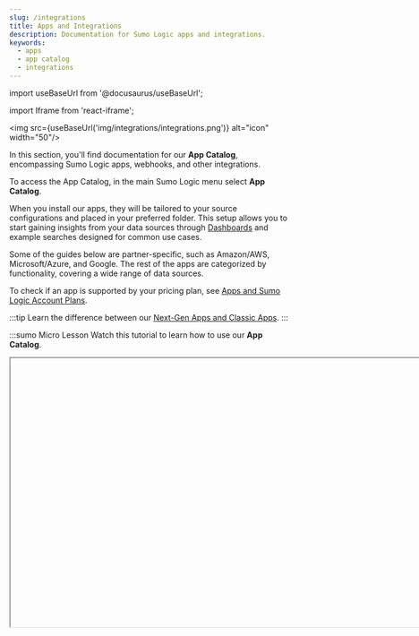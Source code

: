 ```yaml
---
slug: /integrations
title: Apps and Integrations
description: Documentation for Sumo Logic apps and integrations.
keywords:
  - apps
  - app catalog
  - integrations
---
```


import useBaseUrl from '@docusaurus/useBaseUrl';

import Iframe from 'react-iframe';

<img src={useBaseUrl('img/integrations/integrations.png')} alt="icon" width="50"/>

In this section, you'll find documentation for our **App Catalog**, encompassing Sumo Logic apps, webhooks, and other integrations.

To access the App Catalog, in the main Sumo Logic menu select **App Catalog**.

When you install our apps, they will be tailored to your source configurations and placed in your preferred folder. This setup allows you to start gaining insights from your data sources through [Dashboards](/docs/dashboards) and example searches designed for common use cases.

Some of the guides below are partner-specific, such as Amazon/AWS, Microsoft/Azure, and Google. The rest of the apps are categorized by functionality, covering a wide range of data sources.

To check if an app is supported by your pricing plan, see [Apps and Sumo Logic Account Plans](/docs/integrations/account-plans).

:::tip
Learn the difference between our [Next-Gen Apps and Classic Apps](/docs/get-started/apps-integrations/#next-gen-apps).
:::

:::sumo Micro Lesson
Watch this tutorial to learn how to use our **App Catalog**.

<Iframe url="https://fast.wistia.net/embed/iframe/cz203tui1t?web_component=true&seo=true&videoFoam=false"
  width="854px"
  height="480px"
  title="Tutorial: App Catalog in Sumo Logic Video"
  id="wistiaVideo"
  className="video-container"
  display="initial"
  position="relative"
  allow="autoplay; fullscreen"
  allowfullscreen
/>

:::

<br/>

<div className="box-wrapper">
<div className="box smallbox card">
  <div className="container">
  <a href={useBaseUrl('docs/integrations/product-list')}><img src={useBaseUrl('img/icons/integrations.png')} alt="Thumbnail icon" width="40"/><h4>Product List</h4></a>
  <p>A list of all the products that Sumo Logic integrates with.</p>
  </div>
</div>
<div className="box smallbox card">
  <div className="container">
  <a href={useBaseUrl('docs/integrations/amazon-aws/')}><img src='https://upload.wikimedia.org/wikipedia/commons/9/93/Amazon_Web_Services_Logo.svg' alt="Thumbnail icon" width="65"/><h4>Amazon/AWS</h4></a>
  <p>A guide to Sumo Logic apps for Amazon and AWS products.</p>
  </div>
</div>
<div className="box smallbox card">
  <div className="container">
  <a href={useBaseUrl('docs/integrations/microsoft-azure/')}><img src={useBaseUrl('img/integrations/microsoft-azure/microsoft-logo.png')} alt="Thumbnail icon" width="50"/><h4>Microsoft/Azure</h4></a>
  <p>A guide to Sumo Logic apps for Microsoft and Azure.</p>
  </div>
</div>
  <div className="box smallbox card">
    <div className="container">
    <a href={useBaseUrl('docs/integrations/google/')}><img src={useBaseUrl('img/integrations/google/google-logo.png')} alt="Thumbnail icon" width="40"/><h4>Google</h4></a>
    <p>A guide to Sumo Logic apps for Google products, such as Workspace.</p>
  </div>
</div>
<div className="box smallbox card">
  <div className="container">
    <a href={useBaseUrl('docs/integrations/app-development')}><img src={useBaseUrl('img/icons/operations/app-stack.png')} alt="Thumbnail icon" width="50"/><h4>App Development</h4></a>
    <p>Monitor your platforms and tools that support software development and automation.</p>
  </div>
</div>
<div className="box smallbox card">
  <div className="container">
  <a href={useBaseUrl('docs/integrations/containers-orchestration')}><img src={useBaseUrl('img/integrations/containers-orchestration/containers.png')} alt="Thumbnail icon" width="50"/><h4>Containers</h4></a>
  <p>A guide to Sumo Logic apps for container management, such as Kubernetes and Docker.</p>
  </div>
</div>
<div className="box smallbox card">
  <div className="container">
  <a href={useBaseUrl('docs/integrations/cloud-security-monitoring-analytics/')}><img src={useBaseUrl('img/icons/security/security.png')} alt="icon" width="45"/><h4>Cloud Security Monitoring/Analytics</h4></a>
  <p>A guide to Sumo Logic apps for cloud security data source.</p>
  </div>
</div>
<div className="box smallbox card">
    <div className="container">
    <a href={useBaseUrl('docs/integrations/databases')}><img src={useBaseUrl('img/icons/operations/data-volume.png')} alt="Thumbnail icon" width="55"/><h4>Database Servers</h4></a>
    <p>A guide to Sumo Logic apps for database servers, such as Oracle and MongoDB.</p>
  </div>
</div>
<div className="box smallbox card">
  <div className="container">
    <a href={useBaseUrl('docs/integrations/global-intelligence')}><img src={useBaseUrl('img/global-intelligence/gis.svg')} alt="icon" width="35"/><h4>Global Intelligence</h4></a>
    <p>Sumo Logic apps for Global Intelligence provide valuable real-time security intelligence.</p>
    </div>
</div>
<div className="box smallbox card">
  <div className="container">
  <a href={useBaseUrl('docs/integrations/hosts-operating-systems')}><img src={useBaseUrl('img/integrations/hosts-operating-systems/hosts.png')} alt="Thumbnail icon" width="45"/><h4>Hosts and Operating Systems</h4></a>
  <p>Monitor host metrics and the Linux OS.</p>
  </div>
</div>
<div className="box smallbox card">
   <div className="container">
   <a href={useBaseUrl('docs/integrations/sumo-apps/')}><img src={useBaseUrl('img/icons/security/PCI-compliance.png')} alt="PCI Compliance icon" width="45"/><h4>PCI Compliance</h4></a>
   <p>Meet evolving PCI requirements without the data hassle.</p>
   </div>
</div>
<div className="box smallbox card">
  <div className="container">
  <a href={useBaseUrl('docs/integrations/saas-cloud')}><img src={useBaseUrl('img/icons/business/SaaS.png')} alt="Thumbnail icon" width="40"/><h4>SaaS/Cloud</h4></a>
  <p>Learn about Sumo Logic apps for SaaS and Cloud applications.</p>
 </div>
</div>
<div className="box smallbox card">
   <div className="container">
   <a href={useBaseUrl('docs/integrations/saml/')}><img src={useBaseUrl('img/integrations/saml/saml.png')} alt="Thumbnail icon" width="50"/><h4>SAML</h4></a>
   <p>A guide to Sumo Logic apps for SAML.</p>
   </div>
</div>
<div className="box smallbox card">
   <div className="container">
   <a href={useBaseUrl('docs/integrations/security-threat-detection')}><img src={useBaseUrl('img/icons/security/detect-insider-threats.png')} alt="thumbnail icon" width="45"/><h4>Security and Threat Detection</h4></a>
   <p>Learn about Sumo apps for Security and Threat Detection.</p>
  </div>
</div>
<div className="box smallbox card">
  <div className="container">
  <a href={useBaseUrl('docs/integrations/sumo-apps/')}><img src={useBaseUrl('img/integrations/sumo-apps/sumoapps.png')} alt="Thumbnail icon" width="60"/><h4>Sumo Logic Apps</h4></a>
  <p>Use these apps to monitor your Sumo Logic org activities and data volume.</p>
  </div>
</div>
<div className="box smallbox card">
    <div className="container">
    <a href={useBaseUrl('docs/integrations/web-servers/')}><img src={useBaseUrl('img/icons/operations/server.png')} alt="Thumbnail icon" width="50"/><h4>Web Servers</h4></a>
    <p>A guide to Sumo Logic apps for web servers, such as Apache, Nginx, and Squid Proxy.</p>
  </div>
</div>
<div className="box smallbox card">
  <div className="container">
  <a href={useBaseUrl('docs/integrations/account-plans/')}><img src={useBaseUrl('img/icons/business/flexible-licensing.png')} alt="Thumbnail icon" width="70"/><h4>Apps for Sumo Logic Account Plans</h4></a>
  <p>Apps for various Sumo Logic account plans.</p>
  </div>
</div>
<div className="box smallbox card">
  <div className="container">
  <a href={useBaseUrl('docs/integrations/community-ecosystem-apps')}><img src={useBaseUrl('img/icons/general/community.png')} alt="Thumbnail icon" width="70"/><h4>Community Ecosystem Apps</h4></a>
  <p>Community Ecosystem Apps Listing and program description.</p>
  </div>
</div>
<div className="box smallbox card">
  <div className="container">
  <a href={useBaseUrl('docs/integrations/partner-ecosystem-apps')}><img src={useBaseUrl('img/integrations/PartnerEcosystem.png')} alt="Thumbnail icon" width="70"/><h4>Partner Ecosystem Apps</h4></a>
  <p>Third-party Sumo Logic apps for partners including Auth0, CircleCI, and more.</p>
  </div>
</div>
<div className="box smallbox card">
  <div className="container">
  <a href={useBaseUrl('docs/integrations/partner-integrations')}><img src={useBaseUrl('img/integrations/partner-integrations.png')} alt="Thumbnail icon" width="70"/><h4>Partner Integrations</h4></a>
  <p>Sumo Logic Partner Integrations are provided and supported by our partner network. </p>
  </div>
</div>
</div>

<br/>

:::tip
To interact with other Sumo Logic users, post feedback, or ask a question, visit the [Sumo Logic Community Apps and Integrations Forum](https://support.sumologic.com/support/s/topic/0TO6Q000000gTCGWA2/applications?tabset-cabe3=2). ​
:::

